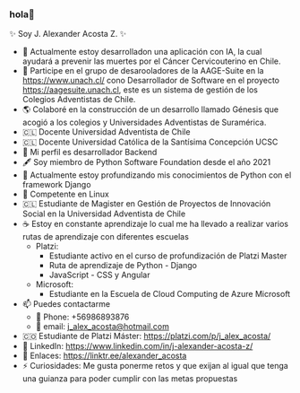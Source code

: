 ### hola👋

✨ Soy J. Alexander Acosta Z. ✨

* 🏫  Actualmente estoy desarrolladon una aplicación con IA, la cual ayudará a prevenir las muertes por el Cáncer Cervicouterino en Chile.
* 🏫  Participe en el grupo de desarooladores de la AAGE-Suite en la https://www.unach.cl/ cono Desarrollador de Software en el proyecto https://aagesuite.unach.cl, este es un sistema de gestión de los Colegios Adventistas de Chile.
* 🌎  Colaboré en la construcción de un desarrollo llamado Génesis que acogió a los colegios y Universidades Adventistas de Suramérica.
* 🇨🇱  Docente Universidad Adventista de Chile
* 🇨🇱  Docente Universidad Católica de la Santísima Concepción UCSC
* 🧮  Mi perfil es desarrollador Backend
* 🖋️  Soy miembro de Python Software Foundation desde el año 2021
* 🐍  Actualmente estoy profundizando mis conocimientos de Python con el framework Django
* 🐧  Competente en Linux
* 🇨🇱  Estudiante de Magister en Gestión de Proyectos de Innovación Social en la Universidad Adventista de Chile
* ☕  Estoy en constante aprendizaje lo cual me ha llevado a realizar varios rutas de aprendizaje con diferentes escuelas
   * Platzi: 
      - Estudiante activo en el curso de profundización de Platzi Master
      - Ruta de aprendizaje de Python - Django
      - JavaScript - CSS y Angular
   * Microsoft:
      - Estudiante en la Escuela de Cloud Computing de Azure Microsoft
* 📫  Puedes contactarme
    * 📱  Phone: +56986893876
    * 📧  email: j_alex_acosta@hotmail.com
* 🇨🇴  Estudiante de Platzi Máster: https://platzi.com/p/j_alex_acosta/
* 🧔  LinkedIn: https://www.linkedin.com/in/j-alexander-acosta-z/
* 🌳  Enlaces: https://linktr.ee/alexander_acosta
* ⚡  Curiosidades: Me gusta ponerme retos y que exijan al igual que tenga una guianza para poder cumplir con las metas propuestas
